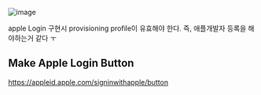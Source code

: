 ![image](https://github.com/kimseongj/TIL/assets/88870642/a3789c5b-f659-4173-a3eb-01b5e92e7731)

apple Login 구현시 provisioning profile이 유효해야 한다. 즉, 애플개발자 등록을 해야하는거 같다 ㅜ



## Make Apple Login Button 

https://appleid.apple.com/signinwithapple/button